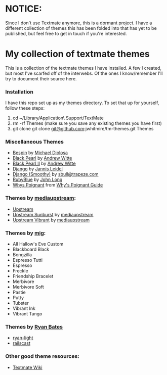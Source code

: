 # NOTICE:

Since I don't use Textmate anymore, this is a dormant project.  I have a
different collection of themes this has been folded into that has yet to be
published, but feel free to get in touch if you're interested.

# My collection of textmate themes

This is a collection of the textmate themes I have installed.  A few I created, but most I've
scarfed off of the interwebs.  Of the ones I know/remember I'll try to document their source here.

### Installation

I have this repo set up as my themes directory.  To set that up for yourself, follow these steps:

1. cd ~/Library/Application\ Support/TextMate
1. rm -rf Themes (make sure you save any existing themes you have first)
1. git clone git clone git@github.com:jwhitmire/tm-themes.git Themes

### Miscellaneous Themes

* [Bespin](http://deepend.com/mdiolosa/Bespin.tmTheme) by [Michael Diolosa](http://deepend.com/)
* [Black Pearl](http://github.com/ajwitte/textmate-goodies/blob/master/Black%20Pearl.tmTheme) by [Andrew Witte](http://github.com/ajwitte)
* [Black Pearl II](http://github.com/ajwitte/textmate-goodies/blob/master/Black%20Pearl%20II.tmTheme) by [Andrew Witte](http://github.com/ajwitte)
* [Django](http://code.djangoproject.com/attachment/wiki/TextMate/Django.tmTheme.zip) by [Jannis Leidel](http://jannisleidel.com/2007/05/django-textmate-theme/)
* [Django (Smoothy)](http://code.djangoproject.com/attachment/wiki/TextMate/django-smoothytmtheme.zip) by sbull@trapeze.com
* [RubyBlue](http://github.com/jlong/rubyblue/blob/master/RubyBlue.tmTheme) by [John Long](http://github.com/jlong)
* [Whys Poignant](http://trippledoubleyou.subtlegradient.com/tmthemes/Whys%20Poignant.tmTheme) from [Why's Poignant Guide](http://poignantguide.net/ruby/)


### Themes by [mediaupstream](http://github.com/mediaupstream):

* [Upstream](http://github.com/mediaupstream/Upstream-Textmate-Themes/blob/master/Upstream/Upstream.tmTheme)
* [Upstream Sunburst](http://github.com/mediaupstream/Upstream-Textmate-Themes/blob/master/Upstream%20Sunburst/Upstream%20Sunburst.tmTheme) by [mediaupstream](http://github.com/mediaupstream)
* [Upstream Vibrant](http://github.com/mediaupstream/Upstream-Textmate-Themes/blob/master/Upstream%20Vibrant/Upstream%20Vibrant.tmTheme) by [mediaupstream](http://github.com/mediaupstream)


### Themes by [mig](http://github.com/mig/textmate_themes):

* All Hallow's Eve Custom
* Blackboard Black
* Bongzilla
* Espresso Tutti
* Espresso
* Freckle
* Friendship Bracelet
* Merbivore
* Merbivore Soft
* Pastie
* Putty
* Tubster
* Vibrant Ink
* Vibrant Tango


### Themes by [Ryan Bates](http://github.com/ryanb)

* [ryan-light](http://github.com/ryanb/textmate-themes/blob/master/ryan-light.tmTheme)
* [railscast](http://github.com/ryanb/textmate-themes/blob/master/railscasts.tmTheme)


### Other good theme resources:

* [Textmate Wiki](http://wiki.macromates.com/Themes/UserSubmittedThemes)
